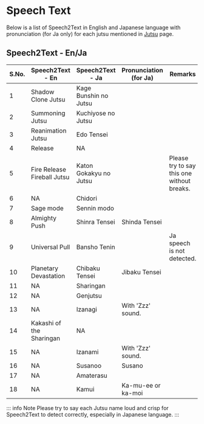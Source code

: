 # Speech Text

Below is a list of Speech2Text in English and Japanese language with pronunciation (for Ja only) for each jutsu mentioned in [Jutsu](/docs/jutsu) page.

## Speech2Text - En/Ja


| S.No. | Speech2Text - En            | Speech2Text - Ja       | Pronunciation (for Ja) | Remarks                                    |
| ----- | --------------------------- | ---------------------- | ---------------------- | ------------------------------------------ |
| 1     | Shadow Clone Jutsu          | Kage Bunshin no Jutsu  |                        |                                            |
| 2     | Summoning Jutsu             | Kuchiyose no Jutsu     |                        |                                            |
| 3     | Reanimation Jutsu           | Edo Tensei             |                        |                                            |
| 4     | Release                     | NA                     |                        |                                            |
| 5     | Fire Release Fireball Jutsu | Katon Gokakyu no Jutsu |                        | Please try to say this one without breaks. |
| 6     | NA                          | Chidori                |                        |                                            |
| 7     | Sage mode                   | Sennin modo            |                        |                                            |
| 8     | Almighty Push               | Shinra Tensei          | Shinda Tensei          |                                            |
| 9     | Universal Pull              | Bansho Tenin           |                        | Ja speech is not detected.                 |
| 10    | Planetary Devastation       | Chibaku Tensei         | Jibaku Tensei          |                                            |
| 11    | NA                          | Sharingan              |                        |                                            |
| 12    | NA                          | Genjutsu               |                        |                                            |
| 13    | NA                          | Izanagi                | With 'Zzz' sound.      |                                            |
| 14    | Kakashi of the Sharingan    | NA                     |                        |                                            |
| 15    | NA                          | Izanami                | With 'Zzz' sound.      |                                            |
| 16    | NA                          | Susanoo                | Susano                 |                                            |
| 17    | NA                          | Amaterasu              |                        |                                            |
| 18    | NA                          | Kamui                  | Ka-mu-ee or ka-moi     |                                            |

::: info Note
Please try to say each Jutsu name loud and crisp for Speech2Text to detect correctly, especially in Japanese language.
:::